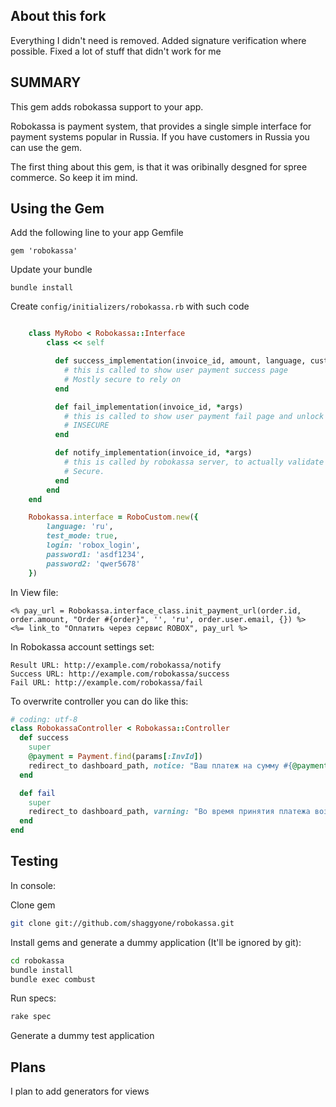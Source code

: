 About this fork
-------

Everything I didn't need is removed. Added signature verification where possible. Fixed a lot of stuff that didn't work for me

SUMMARY
-------

This gem adds robokassa support to your app.

Robokassa is payment system, that provides a single simple interface for payment systems popular in Russia.
If you have customers in Russia you can use the gem.

The first thing about this gem, is that it was oribinally desgned for spree commerce. So keep it im mind.


Using the Gem
-------------

Add the following line to your app Gemfile

    gem 'robokassa'

Update your bundle

    bundle install

Create `config/initializers/robokassa.rb` with such code

```ruby

    class MyRobo < Robokassa::Interface
        class << self

          def success_implementation(invoice_id, amount, language, custom_options)
            # this is called to show user payment success page
            # Mostly secure to rely on
          end

          def fail_implementation(invoice_id, *args)
            # this is called to show user payment fail page and unlock inventory stocks for order
            # INSECURE
          end

          def notify_implementation(invoice_id, *args)
            # this is called by robokassa server, to actually validate payment
            # Secure.
          end
        end
    end

    Robokassa.interface = RoboCustom.new({
        language: 'ru',
        test_mode: true,
        login: 'robox_login',
        password1: 'asdf1234',
        password2: 'qwer5678'
    })
```

In View file:

```ERB
<% pay_url = Robokassa.interface_class.init_payment_url(order.id, order.amount, "Order #{order}", '', 'ru', order.user.email, {}) %>
<%= link_to "Оплатить через сервис ROBOX", pay_url %>
```

In Robokassa account settings set:

    Result URL: http://example.com/robokassa/notify
    Success URL: http://example.com/robokassa/success
    Fail URL: http://example.com/robokassa/fail


To overwrite controller you can do like this:

```ruby
# coding: utf-8
class RobokassaController < Robokassa::Controller
  def success
    super
    @payment = Payment.find(params[:InvId])
    redirect_to dashboard_path, notice: "Ваш платеж на сумму #{@payment.amount} руб. успешно принят. Спасибо!"
  end

  def fail
    super
    redirect_to dashboard_path, varning: "Во время принятия платежа возникла ошибка. Мы скоро разберемся!"
  end
end
```

Testing
-----
In console:

Clone gem
```bash
git clone git://github.com/shaggyone/robokassa.git
```

Install gems and generate a dummy application (It'll be ignored by git):
```bash
cd robokassa
bundle install
bundle exec combust
```

Run specs:
```bash
rake spec
```

Generate a dummy test application

Plans
-----

I plan to add generators for views

